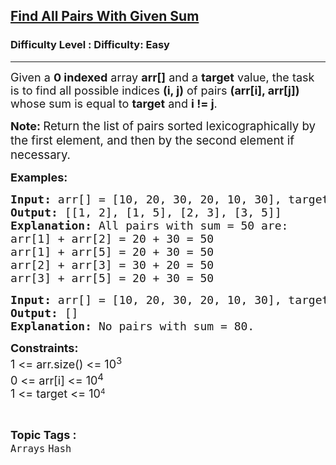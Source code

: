 <h2><a href="https://www.geeksforgeeks.org/problems/find-all-pairs-with-given-sum/1?page=3&category=Arrays,Strings,Linked%20List&sortBy=latest">Find All Pairs With Given Sum</a></h2><h3>Difficulty Level : Difficulty: Easy</h3><hr><div class="problems_problem_content__Xm_eO"><p><span style="font-size: 18px;">Given a <strong>0 indexed</strong> array <strong>arr[]</strong> and a <strong>target</strong> value, the task is to find all possible indices <strong>(i, j)</strong> of pairs <strong>(arr[i], arr[j])</strong> whose sum is equal to <strong>target</strong> and <strong>i != j</strong>.</span></p>
<p><span style="font-size: 18px;"><strong>Note:&nbsp;</strong></span><span style="font-size: 14pt;">Return the list of pairs sorted lexicographically by the first element, and then by the second element if necessary.</span></p>
<p><strong style="font-size: 18px;">Examples:</strong></p>
<pre><span style="font-size: 18px;"><strong>Input: </strong></span><span style="font-size: 18px;">arr[] = [10, 20, 30, 20, 10, 30], target = 50 </span><span style="font-size: 18px;">
<strong>Output: </strong>[[1, 2], [1, 5], [2, 3], [3, 5]]<strong>
Explanation: </strong></span><span style="font-size: 18px;">All pairs with sum = 50 are:<br></span><span style="font-size: 18px;">arr[1] + arr[2] = 20 + 30 = 50 </span><br><span style="font-size: 18px;">arr[1] + arr[5] = 20 + 30 = 50 </span><br><span style="font-size: 18px;">arr[2] + arr[3] = 30 + 20 = 50 </span><br><span style="font-size: 18px;">arr[3] + arr[5] = 20 + 30 = 50</span></pre>
<pre><span style="font-size: 18px;"><strong>Input: </strong></span><span style="font-size: 18px;">arr[] = [10, 20, 30, 20, 10, 30], target = 80 </span><span style="font-size: 18px;">
<strong>Output: </strong>[]<strong>
Explanation: </strong></span><span style="font-size: 18px;">No pairs with sum = 80.</span></pre>
<p><span style="font-size: 18px;"><strong>Constraints:<br></strong>1 &lt;= arr.size() &lt;= 10<sup>3</sup><strong><br></strong></span><span style="font-size: 18px;">0 &lt;= arr[i] </span><span style="font-size: 18px;">&lt;= 10<sup>4<br></sup></span><span style="font-size: 18px;">1 &lt;= target &lt;= 10</span><sup>4</sup></p></div><br><p><span style=font-size:18px><strong>Topic Tags : </strong><br><code>Arrays</code>&nbsp;<code>Hash</code>&nbsp;